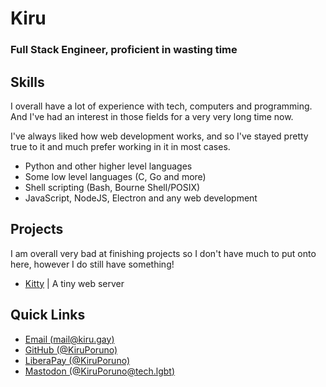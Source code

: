 Kiru
====

### **Full Stack Engineer, proficient in wasting time**

Skills
------

I overall have a lot of experience with tech, computers and programming.
And I've had an interest in those fields for a very very long time now.

I've always liked how web development works, and so I've stayed pretty
true to it and much prefer working in it in most cases.

 - Python and other higher level languages
 - Some low level languages (C, Go and more)
 - Shell scripting (Bash, Bourne Shell/POSIX)
 - JavaScript, NodeJS, Electron and any web development

Projects
--------

I am overall very bad at finishing projects so I don't have much to put
onto here, however I do still have something!

 - [Kitty](https://github.com/keysmash-studios/kitty) | A tiny web server

Quick Links
-----------

 - [Email (mail@kiru.gay)](https://github.com/KiruPoruno)
 - [GitHub (\@KiruPoruno)](https://github.com/KiruPoruno)
 - [LiberaPay (\@KiruPoruno)](https://github.com/KiruPoruno)
 - [Mastodon (\@KiruPoruno@tech.lgbt)](https://tech.lgbt/@KiruPoruno)

